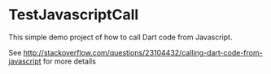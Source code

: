 TestJavascriptCall
==================

This simple demo project of how to call Dart code from Javascript.

See http://stackoverflow.com/questions/23104432/calling-dart-code-from-javascript for more details

